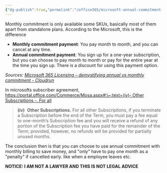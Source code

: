 ```yaml
---
{"dg-publish":true,"permalink":"/office365/microsoft-annual-commitment-vs-month-to-month-subscribtions/","tags":["public"],"noteIcon":"1"}
---
```




Monthly commitment is only available some SKUs, basically most of them apart from standalone plans. According to the Microsoft, this is the difference 
-   **Monthly commitment payment**: You pay month to month, and you can cancel at any time.
-   **Annual commitment payment**: You sign up for a one-year subscription, but you can choose to pay month to month or pay for the entire year at the time you sign up. There is a discount for using this payment option.

*Sources: [Microsoft 365 Licensing – demystifying annual vs monthly commitment - Cloudrun](https://cloudrun.co.uk/office365/microsoft-365-licensing-demystifying-annual-vs-monthly-commitment/)*

In microsofts subscriber agreement, [https://portal.office.com/Commerce/Mosa.aspx#:\~:text=(iv)-,Other Subscriptions,-. For all](https://portal.office.com/Commerce/Mosa.aspx#:~:text=(iv)-,Other%20Subscriptions,-.%20For%20all)
> **(iv)**  **Other Subscriptions.** For all other Subscriptions, if you terminate a Subscription before the end of the Term, you must pay a fee equal to one-month’s Subscription fee and you will receive a refund of any portion of the Subscription fee you have paid for the remainder of the Term; provided, however, no refunds will be provided for partially unused months.

The conclusion then is that you can choose to use annual commitment with monthly billing to save money, and "only" have to pay one month as a "penalty" if cancelled early. like when a employee leaves etc.


**NOTICE: I AM NOT A LAWYER AND THIS IS NOT LEGAL ADVICE**